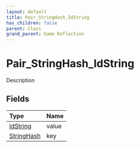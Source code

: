 ```yaml
---
layout: default
title: Pair_StringHash_IdString
has_children: false
parent: Class
grand_parent: Game Reflection
---
```

# Pair_StringHash_IdString
Description 

## Fields

| Type | Name |
|:----------|:--------------|
| [IdString](/riftbreaker-wiki/docs/game-reflection/components/id_string/) | value |
| [StringHash](/riftbreaker-wiki/docs/game-reflection/classes/string_hash/) | key |

